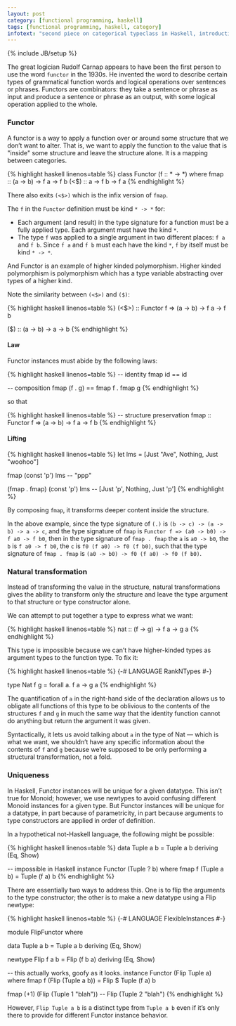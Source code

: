 ```yaml
---
layout: post
category: [functional programming, haskell]
tags: [functional programming, haskell, category]
infotext: "second piece on categorical typeclass in Haskell, introduction to Functor in Haskell."
---
```

{% include JB/setup %}

The great logician Rudolf Carnap appears to have been the first person to use 
the word `functor` in the 1930s. He invented the word to describe certain types 
of grammatical function words and logical operations over sentences or phrases. 
Functors are combinators: they take a sentence or phrase as input and produce a 
sentence or phrase as an output, with some logical operation applied to the whole.

### Functor

A functor is a way to apply a function over or around some structure that we don’t 
want to alter. That is, we want to apply the function to the value that is "inside" 
some structure and leave the structure alone. It is a mapping between categories.

{% highlight haskell linenos=table %}
class Functor (f :: * -> *) where
  fmap :: (a -> b) -> f a -> f b
  (<$) :: a -> f b -> f a
{% endhighlight %}

There also exits `(<$>)` which is the infix version of `fmap`.

The `f` in the `Functor` definition must be kind `* -> *` for:

- Each argument (and result) in the type signature for a function must be a fully 
applied type. Each argument must have the kind `*`.
- The type `f` was applied to a single argument in two different places: `f a` and 
`f b`. Since `f a` and `f b` must each have the kind `*`, `f` by itself must be kind 
`* -> *`.

And Functor is an example of higher kinded polymorphism. Higher kinded polymorphism 
is polymorphism which has a type variable abstracting over types of a higher kind.

Note the similarity between `(<$>)` and `($)`:

{% highlight haskell linenos=table %}
(<$>) :: Functor f => (a -> b) -> f a -> f b

($) :: (a -> b) -> a -> b
{% endhighlight %}

#### Law

Functor instances must abide by the following laws:

{% highlight haskell linenos=table %}
-- identity
fmap id == id

-- composition
fmap (f . g) == fmap f . fmap g
{% endhighlight %}

so that

{% highlight haskell linenos=table %}
-- structure preservation
fmap :: Functor f => (a -> b) -> f a -> f b
{% endhighlight %}

#### Lifting

{% highlight haskell linenos=table %}
let lms = [Just "Ave", Nothing, Just "woohoo"]

fmap (const 'p') lms
-- "ppp"

(fmap . fmap) (const 'p') lms
-- [Just 'p', Nothing, Just 'p']
{% endhighlight %}

By composing `fmap`, it transforms deeper content inside the structure.

In the above example, since the type signature of `(.)` is `(b -> c) -> (a -> b) -> a -> c`, 
and the type signature of `fmap` is `Functor f => (a0 -> b0) -> f a0 -> f b0`, then in 
the type signature of `fmap . fmap` the `a` is `a0 -> b0`, the `b` is `f a0 -> f b0`, 
the `c` is `f0 (f a0) -> f0 (f b0)`, such that the type signature of `fmap . fmap` is 
`(a0 -> b0) -> f0 (f a0) -> f0 (f b0)`.

### Natural transformation

Instead of transforming the value in the structure, natural transformations gives the 
ability to transform only the structure and leave the type argument to that structure 
or type constructor alone.

We can attempt to put together a type to express what we want:

{% highlight haskell linenos=table %}
nat :: (f -> g) -> f a -> g a
{% endhighlight %}

This type is impossible because we can’t have higher-kinded types as argument types to 
the function type. To fix it:

{% highlight haskell linenos=table %}
{-# LANGUAGE RankNTypes #-}

type Nat f g = forall a. f a -> g a
{% endhighlight %}

The quantification of `a` in the right-hand side of the declaration allows us to obligate 
all functions of this type to be oblivious to the contents of the structures `f` and `g` 
in much the same way that the identity function cannot do anything but return the argument 
it was given.

Syntactically, it lets us avoid talking about `a` in the type of Nat — which is what we 
want, we shouldn’t have any specific information about the contents of `f` and `g` because 
we’re supposed to be only performing a structural transformation, not a fold.

### Uniqueness

In Haskell, Functor instances will be unique for a given datatype. This isn’t true for Monoid; 
however, we use newtypes to avoid confusing different Monoid instances for a given type. But 
Functor instances will be unique for a datatype, in part because of parametricity, in part 
because arguments to type constructors are applied in order of definition.

In a hypothetical not-Haskell language, the following might be possible:

{% highlight haskell linenos=table %}
data Tuple a b = Tuple a b deriving (Eq, Show)

-- impossible in Haskell
instance Functor (Tuple ? b) where
  fmap f (Tuple a b) = Tuple (f a) b
{% endhighlight %}

There are essentially two ways to address this. One is to flip the arguments to the type 
constructor; the other is to make a new datatype using a Flip newtype:

{% highlight haskell linenos=table %}
{-# LANGUAGE FlexibleInstances #-}

module FlipFunctor where

  data Tuple a b = Tuple a b deriving (Eq, Show)
  
  newtype Flip f a b = Flip (f b a) deriving (Eq, Show)
  
-- this actually works, goofy as it looks.
  instance Functor (Flip Tuple a) where
    fmap f (Flip (Tuple a b)) = Flip $ Tuple (f a) b
  
  fmap (+1) (Flip (Tuple 1 "blah")) -- Flip (Tuple 2 "blah")
{% endhighlight %}

However, `Flip Tuple a b` is a distinct type from `Tuple a b` even if it’s only there to 
provide for different Functor instance behavior.